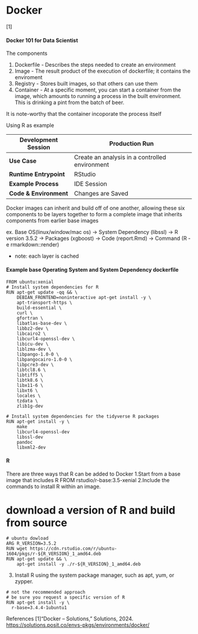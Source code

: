 
# Docker
[1]
#### Docker 101 for Data Scientist
The components
1. Dockerfile - Describes the steps needed to create an environment
2. Image - The result product of the execution of dockerfile; it contains the enviroment
3. Registry - Stores built images, so that others can use them
4. Container - At a specific moment, you can start a container from the image, which amounts to running a process in the built environment. This is drinking a pint from the batch of beer.

It is note-worthy that the container incoporate the process itself

Using R as example

| Development Session          | Production Run      |
|------------------------------|---------------------------|
| **Use Case**                 | Create an analysis in a controlled environment | Run a production model |
| **Runtime Entrypoint**       | RStudio                  | R                        |
| **Example Process**          | IDE Session              | `R -e 'shiny::runApp()'` |
| **Code & Environment**       | Changes are Saved        | Read Only                |


Docker images can inherit and build off of one another, allowing these six components to be layers together to form a complete image that inherits components from earlier base images

ex. Base OS(linux/window/mac os) -> System Dependency (libssl) -> R version 3.5.2 -> Packages (xgboost) -> Code (report.Rmd) -> Command (R -e rmarkdown::render)
- note: each layer is cached

#### Example base Operating System and System Dependency dockerfile

```
FROM ubuntu:xenial
# Install system dependencies for R
RUN apt-get update -qq && \
    DEBIAN_FRONTEND=noninteractive apt-get install -y \
    apt-transport-https \
    build-essential \
    curl \
    gfortran \
    libatlas-base-dev \
    libbz2-dev \
    libcairo2 \
    libcurl4-openssl-dev \
    libicu-dev \
    liblzma-dev \
    libpango-1.0-0 \
    libpangocairo-1.0-0 \
    libpcre3-dev \
    libtcl8.6 \
    libtiff5 \
    libtk8.6 \
    libx11-6 \
    libxt6 \
    locales \
    tzdata \
    zlib1g-dev
    
# Install system dependencies for the tidyverse R packages
RUN apt-get install -y \
    make
    libcurl4-openssl-dev
    libssl-dev
    pandoc
    libxml2-dev
```

#### R
There are three ways that R can be added to Docker
1.Start from a base image that includes R
FROM rstudio/r-base:3.5-xenial
2.Include the commands to install R within an image.
# download a version of R and build from source
```
# ubuntu dowload
ARG R_VERSION=3.5.2
RUN wget https://cdn.rstudio.com/r/ubuntu-1604/pkgs/r-${R_VERSION}_1_amd64.deb
RUN apt-get update && \
    apt-get install -y ./r-${R_VERSION}_1_amd64.deb
```
3. Install R using the system package manager, such as apt, yum, or zypper. 
```
# not the recommended approach
# be sure you request a specific version of R
RUN apt-get install -y \
  r-base=3.4.4-1ubuntu1
```

References
[1]“Docker – Solutions,” Solutions, 2024. https://solutions.posit.co/envs-pkgs/environments/docker/ 
‌
